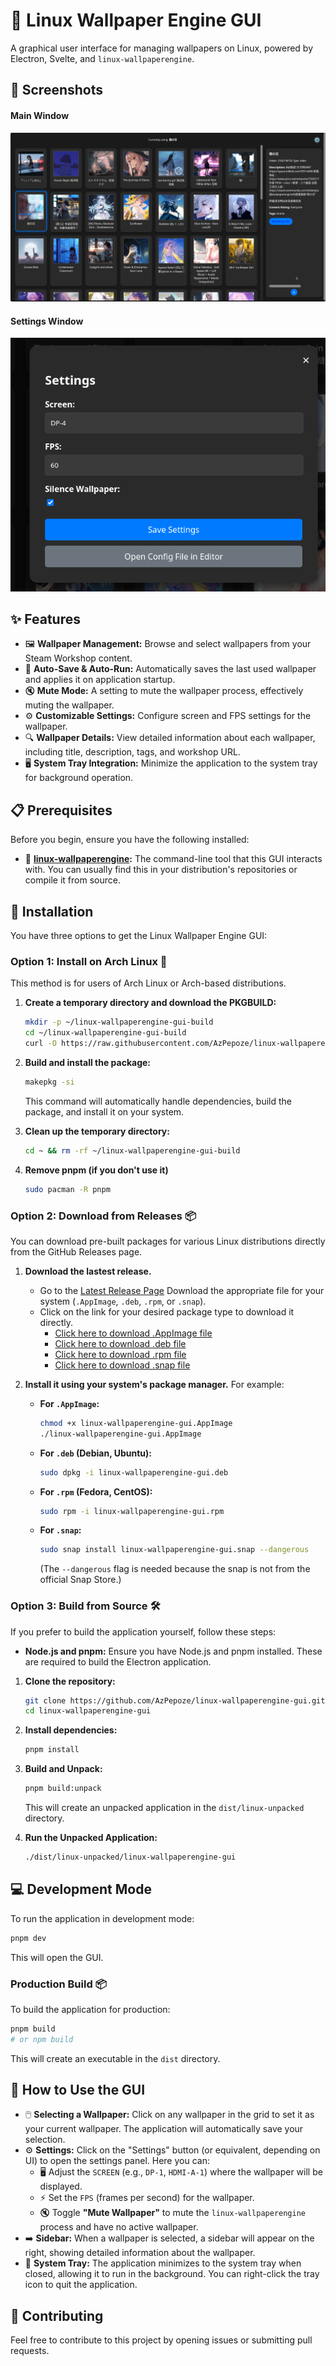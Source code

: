 # 🐧 Linux Wallpaper Engine GUI

A graphical user interface for managing wallpapers on Linux, powered by Electron, Svelte, and `linux-wallpaperengine`.

## 📸 Screenshots

#### Main Window

![Main Window](imgs/main.png)

#### Settings Window

![Settings Window](imgs/setting.png)

## ✨ Features

- 🖼️ **Wallpaper Management:** Browse and select wallpapers from your Steam Workshop content.
- 💾 **Auto-Save & Auto-Run:** Automatically saves the last used wallpaper and applies it on application startup.
- 🔇 **Mute Mode:** A setting to mute the wallpaper process, effectively muting the wallpaper.
- ⚙️ **Customizable Settings:** Configure screen and FPS settings for the wallpaper.
- 🔍 **Wallpaper Details:** View detailed information about each wallpaper, including title, description, tags, and workshop URL.
- 🖥️ **System Tray Integration:** Minimize the application to the system tray for background operation.

## 📋 Prerequisites

Before you begin, ensure you have the following installed:

- 🐧 **[linux-wallpaperengine](https://github.com/Almamu/linux-wallpaperengine):** The command-line tool that this GUI interacts with. You can usually find this in your distribution's repositories or compile it from source.

## 🚀 Installation

You have three options to get the Linux Wallpaper Engine GUI:

### Option 1: Install on Arch Linux 🐧

This method is for users of Arch Linux or Arch-based distributions.

1. **Create a temporary directory and download the PKGBUILD:**
     ```bash
     mkdir -p ~/linux-wallpaperengine-gui-build
     cd ~/linux-wallpaperengine-gui-build
     curl -O https://raw.githubusercontent.com/AzPepoze/linux-wallpaperengine-gui/main/installer/PKGBUILD
     ```
2. **Build and install the package:**

     ```bash
     makepkg -si
     ```

     This command will automatically handle dependencies, build the package, and install it on your system.

3. **Clean up the temporary directory:**
     ```bash
     cd ~ && rm -rf ~/linux-wallpaperengine-gui-build
     ```
4. **Remove pnpm (if you don't use it)**
     ```bash
     sudo pacman -R pnpm
     ```

### Option 2: Download from Releases 📦

You can download pre-built packages for various Linux distributions directly from the GitHub Releases page.

1. **Download the lastest release.**
     - Go to the [Latest Release Page](https://github.com/AzPepoze/linux-wallpaperengine-gui/releases/latest)
       Download the appropriate file for your system (`.AppImage`, `.deb`, `.rpm`, or `.snap`).
     - Click on the link for your desired package type to download it directly.
          - [Click here to download .AppImage file](https://github.com/AzPepoze/linux-wallpaperengine-gui/releases/latest/download/linux-wallpaperengine-gui.AppImage)
          - [Click here to download .deb file](https://github.com/AzPepoze/linux-wallpaperengine-gui/releases/latest/download/linux-wallpaperengine-gui.deb)
          - [Click here to download .rpm file](https://github.com/AzPepoze/linux-wallpaperengine-gui/releases/latest/download/linux-wallpaperengine-gui.rpm)
          - [Click here to download .snap file](https://github.com/AzPepoze/linux-wallpaperengine-gui/releases/latest/download/linux-wallpaperengine-gui.snap)

2. **Install it using your system's package manager.** For example:
     - **For `.AppImage`:**
          ```bash
          chmod +x linux-wallpaperengine-gui.AppImage
          ./linux-wallpaperengine-gui.AppImage
          ```
     - **For `.deb` (Debian, Ubuntu):**
          ```bash
          sudo dpkg -i linux-wallpaperengine-gui.deb
          ```
     - **For `.rpm` (Fedora, CentOS):**
          ```bash
          sudo rpm -i linux-wallpaperengine-gui.rpm
          ```
     - **For `.snap`:**
          ```bash
          sudo snap install linux-wallpaperengine-gui.snap --dangerous
          ```
          (The `--dangerous` flag is needed because the snap is not from the official Snap Store.)

### Option 3: Build from Source 🛠️

If you prefer to build the application yourself, follow these steps:

- **Node.js and pnpm:** Ensure you have Node.js and pnpm installed. These are required to build the Electron application.

1. **Clone the repository:**
     ```bash
     git clone https://github.com/AzPepoze/linux-wallpaperengine-gui.git
     cd linux-wallpaperengine-gui
     ```
2. **Install dependencies:**
     ```bash
     pnpm install
     ```
3. **Build and Unpack:**

     ```bash
     pnpm build:unpack
     ```

     This will create an unpacked application in the `dist/linux-unpacked` directory.

4. **Run the Unpacked Application:**
     ```bash
     ./dist/linux-unpacked/linux-wallpaperengine-gui
     ```

## 💻 Development Mode

To run the application in development mode:

```bash
pnpm dev
```

This will open the GUI.

### Production Build 📦

To build the application for production:

```bash
pnpm build
# or npm build
```

This will create an executable in the `dist` directory.

## 📖 How to Use the GUI

- 🖱️ **Selecting a Wallpaper:** Click on any wallpaper in the grid to set it as your current wallpaper. The application will automatically save your selection.
- ⚙️ **Settings:** Click on the "Settings" button (or equivalent, depending on UI) to open the settings panel. Here you can:
     - 🖥️ Adjust the `SCREEN` (e.g., `DP-1`, `HDMI-A-1`) where the wallpaper will be displayed.
     - ⚡ Set the `FPS` (frames per second) for the wallpaper.
     - 🔇 Toggle **"Mute Wallpaper"** to mute the `linux-wallpaperengine` process and have no active wallpaper.
- ➡️ **Sidebar:** When a wallpaper is selected, a sidebar will appear on the right, showing detailed information about the wallpaper.
- 🔽 **System Tray:** The application minimizes to the system tray when closed, allowing it to run in the background. You can right-click the tray icon to quit the application.

## 🤝 Contributing

Feel free to contribute to this project by opening issues or submitting pull requests.
